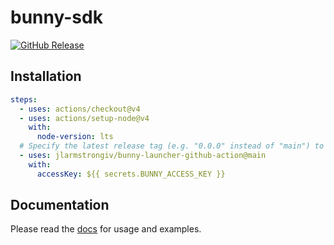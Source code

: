 # bunny-sdk

[![GitHub Release](https://img.shields.io/github/v/release/jlarmstrongiv/bunny-launcher-github-action)](https://github.com/jlarmstrongiv/bunny-launcher-github-action)

## Installation

```yml
steps:
  - uses: actions/checkout@v4
  - uses: actions/setup-node@v4
    with:
      node-version: lts
  # Specify the latest release tag (e.g. "0.0.0" instead of "main") to lock your version
  - uses: jlarmstrongiv/bunny-launcher-github-action@main
    with:
      accessKey: ${{ secrets.BUNNY_ACCESS_KEY }}
```

## Documentation

Please read the [docs](https://bunny-launcher.net/github-action/) for usage and examples.
